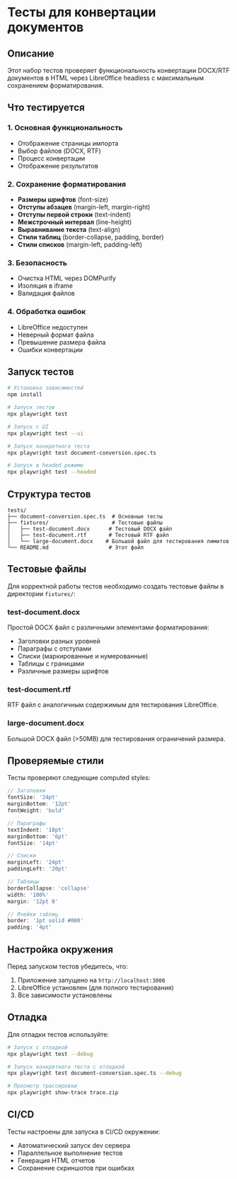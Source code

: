 # Тесты для конвертации документов

## Описание

Этот набор тестов проверяет функциональность конвертации DOCX/RTF документов в HTML через LibreOffice headless с максимальным сохранением форматирования.

## Что тестируется

### 1. Основная функциональность
- Отображение страницы импорта
- Выбор файлов (DOCX, RTF)
- Процесс конвертации
- Отображение результатов

### 2. Сохранение форматирования
- **Размеры шрифтов** (font-size)
- **Отступы абзацев** (margin-left, margin-right)
- **Отступы первой строки** (text-indent)
- **Межстрочный интервал** (line-height)
- **Выравнивание текста** (text-align)
- **Стили таблиц** (border-collapse, padding, border)
- **Стили списков** (margin-left, padding-left)

### 3. Безопасность
- Очистка HTML через DOMPurify
- Изоляция в iframe
- Валидация файлов

### 4. Обработка ошибок
- LibreOffice недоступен
- Неверный формат файла
- Превышение размера файла
- Ошибки конвертации

## Запуск тестов

```bash
# Установка зависимостей
npm install

# Запуск тестов
npx playwright test

# Запуск с UI
npx playwright test --ui

# Запуск конкретного теста
npx playwright test document-conversion.spec.ts

# Запуск в headed режиме
npx playwright test --headed
```

## Структура тестов

```
tests/
├── document-conversion.spec.ts  # Основные тесты
├── fixtures/                    # Тестовые файлы
│   ├── test-document.docx      # Тестовый DOCX файл
│   ├── test-document.rtf       # Тестовый RTF файл
│   └── large-document.docx    # Большой файл для тестирования лимитов
└── README.md                   # Этот файл
```

## Тестовые файлы

Для корректной работы тестов необходимо создать тестовые файлы в директории `fixtures/`:

### test-document.docx
Простой DOCX файл с различными элементами форматирования:
- Заголовки разных уровней
- Параграфы с отступами
- Списки (маркированные и нумерованные)
- Таблицы с границами
- Различные размеры шрифтов

### test-document.rtf
RTF файл с аналогичным содержимым для тестирования LibreOffice.

### large-document.docx
Большой DOCX файл (>50MB) для тестирования ограничений размера.

## Проверяемые стили

Тесты проверяют следующие computed styles:

```typescript
// Заголовки
fontSize: '24pt'
marginBottom: '12pt'
fontWeight: 'bold'

// Параграфы
textIndent: '18pt'
marginBottom: '6pt'
fontSize: '14pt'

// Списки
marginLeft: '24pt'
paddingLeft: '20pt'

// Таблицы
borderCollapse: 'collapse'
width: '100%'
margin: '12pt 0'

// Ячейки таблиц
border: '1pt solid #000'
padding: '4pt'
```

## Настройка окружения

Перед запуском тестов убедитесь, что:

1. Приложение запущено на `http://localhost:3000`
2. LibreOffice установлен (для полного тестирования)
3. Все зависимости установлены

## Отладка

Для отладки тестов используйте:

```bash
# Запуск с отладкой
npx playwright test --debug

# Запуск конкретного теста с отладкой
npx playwright test document-conversion.spec.ts --debug

# Просмотр трассировки
npx playwright show-trace trace.zip
```

## CI/CD

Тесты настроены для запуска в CI/CD окружении:

- Автоматический запуск dev сервера
- Параллельное выполнение тестов
- Генерация HTML отчетов
- Сохранение скриншотов при ошибках
